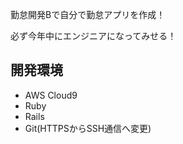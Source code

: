 勤怠開発Bで自分で勤怠アプリを作成！

必ず今年中にエンジニアになってみせる！

## 開発環境

* AWS Cloud9<br>
* Ruby<br>
* Rails<br>
* Git(HTTPSからSSH通信へ変更)
